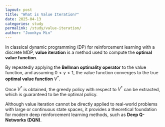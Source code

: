 ```yaml
---
layout: post
title: "What is Value Iteration?"
date: 2025-04-13
categories: study
permalink: /study/value-iteration/
author: "Joonkyu Min"
---
```


In classical dynamic programming (DP) for reinforcement learning with a discrete MDP, **value iteration** is a method used to compute the **optimal value function**.

By repeatedly applying the **Bellman optimality operator** to the value function, and assuming $0 < \gamma < 1$, the value function converges to the true **optimal value function** $V^*$.

Once $V^*$ is obtained, the greedy policy with respect to $V^*$ can be extracted, which is guaranteed to be the optimal policy.

Although value iteration cannot be directly applied to real-world problems with large or continuous state spaces, it provides a theoretical foundation for modern deep reinforcement learning methods, such as **Deep Q-Networks (DQN)**.
